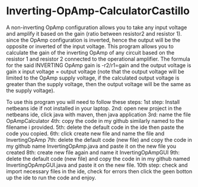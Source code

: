 # Inverting-OpAmp-CalculatorCastillo
A non-inverting OpAmp configuration allows you to take any input voltage and amplify it based on the gain (ratio between resistor2 and resistor 1). since the OpAmp configuration is inverted, hence the output will be the opposite or inverted of the input voltage. This program allows you to calculate the gain of the inverting OpAmp of any circuit based on the resistor 1 and resistor 2 connected to the operational amplifier. The formula for the said INVERTING OpAmp gain is -r2/r1=gain and the output voltage is gain x input voltage = output voltage (note that the output voltage will be limited to the OpAmp supply voltage, if the calculated output voltage is greater than the supply voltage, then the output voltage will be the same as the supply voltage). 

To use this program you will need to follow these steps:
1st step: Install netbeans ide if not installed in your laptop.
2nd: open new project in the netbeans ide, click java with maven, then java application
3rd: name the file OpAmpCalculator
4th: copy the code in my github similarly named to the filename i provided.
5th: delete the default code in the ide then paste the code you copied.
6th: click create new file and name the file and InvertingOpAmp
7th: delete the default code (new file) and copy the code in my github name InvertingOpAmp.java and paste it on the new file you created
8th: create new file again and name it InvertingOpAmpGUI
9th: delete the default code (new file) and copy the code in in my github named InvertingOpAmpGUI.java and paste it on the new file.
10th step: check and import necessary files in the ide, check for errors then click the geen botton up the ide to run the code and enjoy.


